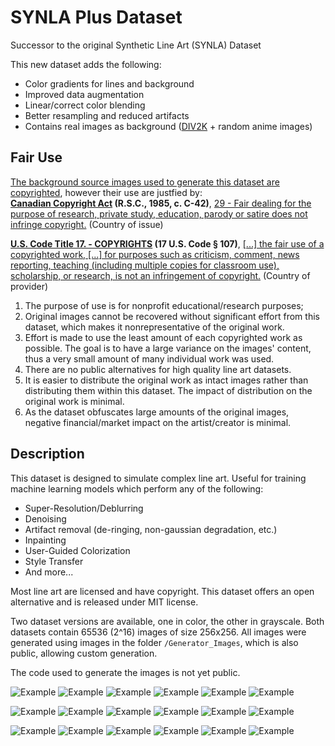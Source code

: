 # SYNLA Plus Dataset
 Successor to the original Synthetic Line Art (SYNLA) Dataset

This new dataset adds the following:
 - Color gradients for lines and background
 - Improved data augmentation
 - Linear/correct color blending
 - Better resampling and reduced artifacts
 - Contains real images as background ([DIV2K](https://data.vision.ee.ethz.ch/cvl/DIV2K/) + random anime images)

## Fair Use

<ins>The background source images used to generate this dataset are copyrighted</ins>, however their use are justfied by:  
**[Canadian Copyright Act](https://laws-lois.justice.gc.ca/eng/acts/c-42/index.html) (R.S.C., 1985, c. C-42)**, [29 - Fair dealing for the purpose of research, private study, education, parody or satire does not infringe copyright.](https://laws-lois.justice.gc.ca/eng/acts/c-42/page-8.html#h-103270) (Country of issue)

**[U.S. Code Title 17. - COPYRIGHTS](https://www.law.cornell.edu/uscode/text/17) (17 U.S. Code § 107)**, [\[...\] the fair use of a copyrighted work, \[...\] for purposes such as criticism, comment, news reporting, teaching (including multiple copies for classroom use), scholarship, or research, is not an infringement of copyright.](https://www.law.cornell.edu/uscode/text/17/107) (Country of provider)

1. The purpose of use is for nonprofit educational/research purposes;
2. Original images cannot be recovered without significant effort from this dataset, which makes it nonrepresentative of the original work.
3. Effort is made to use the least amount of each copyrighted work as possible. The goal is to have a large variance on the images' content, thus a very small amount of many individual work was used.
4. There are no public alternatives for high quality line art datasets.
5. It is easier to distribute the original work as intact images rather than distributing them within this dataset. The impact of distribution on the original work is minimal.
6. As the dataset obfuscates large amounts of the original images, negative financial/market impact on the artist/creator is minimal.

## Description

This dataset is designed to simulate complex line art. Useful for training machine learning models which perform any of the following:
 - Super-Resolution/Deblurring
 - Denoising
 - Artifact removal (de-ringing, non-gaussian degradation, etc.)
 - Inpainting
 - User-Guided Colorization 
 - Style Transfer
 - And more...

Most line art are licensed and have copyright. This dataset offers an open alternative and is released under MIT license.

Two dataset versions are available, one in color, the other in grayscale. Both datasets contain 65536 (2^16) images of size 256x256. All images were generated using images in the folder `/Generator_Images`, which is also public, allowing custom generation.

The code used to generate the images is not yet public.

![Example][b0]
![Example][b1]
![Example][b2]
![Example][c0]
![Example][c1]
![Example][c2]

![Example][b3]
![Example][b4]
![Example][b5]
![Example][c3]
![Example][c4]
![Example][c5]

![Example][b6]
![Example][b7]
![Example][b8]
![Example][c6]
![Example][c7]
![Example][c8]

[b0]: Dataset_Grayscale/1e2fb2f838034fc7a0a43b6b0c7ab321.png "Example"
[b1]: Dataset_Grayscale/5f1ed8c90aa948b995f0360986e3bb74.png "Example"
[b2]: Dataset_Grayscale/07a3fd4cd8664fb59283d0444dae5c34.png "Example"
[b3]: Dataset_Grayscale/07c91b920fee4ae29788b62b0be3ee3c.png "Example"
[b4]: Dataset_Grayscale/5260f5d41c964c02a8c6dc0ccffb98c7.png "Example"
[b5]: Dataset_Grayscale/7239d739b4b748659c0fd11c2f8c16a2.png "Example"
[b6]: Dataset_Grayscale/7974b1a2e1ea4716b38a4fe67ebceefc.png "Example"
[b7]: Dataset_Grayscale/34975c49c334461d88f528ca66b5d347.png "Example"
[b8]: Dataset_Grayscale/40514e8fe57b46c9893f389f0c8cbc3c.png "Example"


[c0]: Dataset_Color/1ad335922eb140d09bd8dc60742eafdc.png "Example"
[c1]: Dataset_Color/3b04969f98ba406991014105c915db9a.png "Example"
[c2]: Dataset_Color/6e70e681677740cda2e2923954c0df19.png "Example"
[c3]: Dataset_Color/8b294ec517524d1f9380321a0a25baff.png "Example"
[c4]: Dataset_Color/676a145a90fb4e0a8ca1c14c09f37079.png "Example"
[c5]: Dataset_Color/a2eaefee359c4d438a48ac7573e3b7e0.png "Example"
[c6]: Dataset_Color/bfb1580391c2430484a91a204470f21e.png "Example"
[c7]: Dataset_Color/c9d5bbf3cff74a92b19f627b751891bf.png "Example"
[c8]: Dataset_Color/d40437bce4e744fd8deb83cdc386913a.png "Example"





